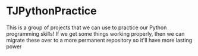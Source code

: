 # TJPythonPractice
This is a group of projects that we can use to practice our Python programming skills! If we get some things working properly, then we can migrate these over to a more permanent repository so it'll have more lasting power
